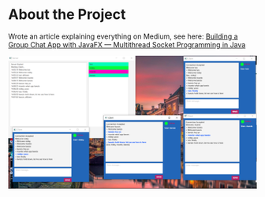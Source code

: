 # About the Project

Wrote an article explaining everything on Medium, see here: [Building a Group Chat App with JavaFX — Multithread Socket Programming in Java](https://luisgcenci.medium.com/building-a-group-chat-app-with-javafx-multithread-socket-programming-in-java-c8c11fd8c927)

![alt text](./1.png)

